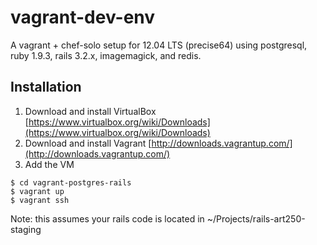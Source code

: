 vagrant-dev-env
===============

A vagrant + chef-solo setup for 12.04 LTS (precise64) using postgresql, ruby 1.9.3, rails 3.2.x, imagemagick, and redis.

Installation
------------

1. Download and install VirtualBox [https://www.virtualbox.org/wiki/Downloads](https://www.virtualbox.org/wiki/Downloads)
2. Download and install Vagrant [http://downloads.vagrantup.com/](http://downloads.vagrantup.com/)
3. Add the VM

```
$ cd vagrant-postgres-rails
$ vagrant up
$ vagrant ssh
```
Note: this assumes your rails code is located in ~/Projects/rails-art250-staging
